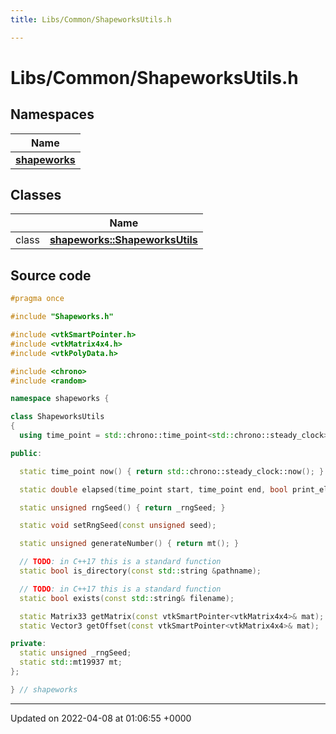```yaml
---
title: Libs/Common/ShapeworksUtils.h

---
```


# Libs/Common/ShapeworksUtils.h



## Namespaces

| Name           |
| -------------- |
| **[shapeworks](../Namespaces/namespaceshapeworks.md)**  |

## Classes

|                | Name           |
| -------------- | -------------- |
| class | **[shapeworks::ShapeworksUtils](../Classes/classshapeworks_1_1ShapeworksUtils.md)**  |




## Source code

```cpp
#pragma once

#include "Shapeworks.h"

#include <vtkSmartPointer.h>
#include <vtkMatrix4x4.h>
#include <vtkPolyData.h>

#include <chrono>
#include <random>

namespace shapeworks {

class ShapeworksUtils
{
  using time_point = std::chrono::time_point<std::chrono::steady_clock>;

public:

  static time_point now() { return std::chrono::steady_clock::now(); }

  static double elapsed(time_point start, time_point end, bool print_elapsed = true);

  static unsigned rngSeed() { return _rngSeed; }

  static void setRngSeed(const unsigned seed);

  static unsigned generateNumber() { return mt(); }

  // TODO: in C++17 this is a standard function
  static bool is_directory(const std::string &pathname);

  // TODO: in C++17 this is a standard function
  static bool exists(const std::string& filename);

  static Matrix33 getMatrix(const vtkSmartPointer<vtkMatrix4x4>& mat);
  static Vector3 getOffset(const vtkSmartPointer<vtkMatrix4x4>& mat);

private:
  static unsigned _rngSeed;
  static std::mt19937 mt;
};

} // shapeworks
```


-------------------------------

Updated on 2022-04-08 at 01:06:55 +0000
